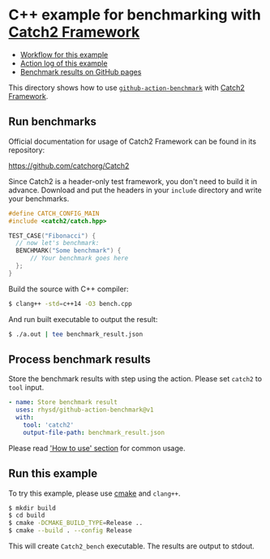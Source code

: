 C++ example for benchmarking with [Catch2 Framework][tool]
====================================================================

- [Workflow for this example](../../.github/workflows/catch2.yml)
- [Action log of this example](https://github.com/rhysd/github-action-benchmark/actions?query=workflow%3A%22Catch2+C%2B%2B+Example%22)
- [Benchmark results on GitHub pages](https://rhysd.github.io/github-action-benchmark/dev/bench/)

This directory shows how to use [`github-action-benchmark`][action] with [Catch2 Framework][tool].

## Run benchmarks

Official documentation for usage of Catch2 Framework can be found in its repository:

https://github.com/catchorg/Catch2

Since Catch2 is a header-only test framework, you don't need to build it in advance.
Download and put the headers in your `include` directory and write your benchmarks.

```cpp
#define CATCH_CONFIG_MAIN
#include <catch2/catch.hpp>

TEST_CASE("Fibonacci") {
  // now let's benchmark:
  BENCHMARK("Some benchmark") {
      // Your benchmark goes here
  };
}
```

Build the source with C++ compiler:

```sh
$ clang++ -std=c++14 -O3 bench.cpp
```

And run built executable to output the result:

```sh
$ ./a.out | tee benchmark_result.json
```

## Process benchmark results

Store the benchmark results with step using the action. Please set `catch2` to `tool` input.

```yaml
- name: Store benchmark result
  uses: rhysd/github-action-benchmark@v1
  with:
    tool: 'catch2'
    output-file-path: benchmark_result.json
```

Please read ['How to use' section](https://github.com/rhysd/github-action-benchmark#how-to-use) for common usage.

## Run this example

To try this example, please use [cmake](./CMakeLists.txt) and `clang++`.

```sh
$ mkdir build
$ cd build
$ cmake -DCMAKE_BUILD_TYPE=Release ..
$ cmake --build . --config Release
```

This will create `Catch2_bench` executable. The results are output to stdout.

[tool]: https://github.com/catchorg/Catch2
[action]: https://github.com/rhysd/github-action-benchmark
